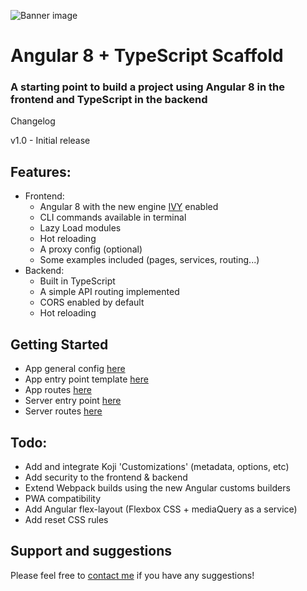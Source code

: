 ![Banner image](https://cdn1.imggmi.com/uploads/2019/6/15/31fa5a47f8863614af591c03dc768ba4-full.png)


# Angular 8 + TypeScript Scaffold

### A starting point to build a project using Angular 8 in the frontend and TypeScript in the backend

Changelog

v1.0 - Initial release


## Features:
- Frontend:
  - Angular 8 with the new engine [IVY](https://blog.angularindepth.com/all-you-need-to-know-about-ivy-the-new-angular-engine-9cde471f42cf) enabled
  - CLI commands available in terminal
  - Lazy Load modules
  - Hot reloading
  - A proxy config (optional)
  - Some examples included (pages, services, routing...)
- Backend:
  - Built in TypeScript
  - A simple API routing implemented
  - CORS enabled by default
  - Hot reloading

## Getting Started
- App general config [here](#~/frontend/src/app/config/app.ts)
- App entry point template [here](#~/frontend/src/index.html)
- App routes [here](#~/frontend/src/app/app-routing.module.ts)
- Server entry point [here](#~/backend/index.ts)
- Server routes [here](#~/backend/routes/server.routes.ts)

## Todo:
- Add and integrate Koji 'Customizations' (metadata, options, etc)
- Add security to the frontend & backend
- Extend Webpack builds using the new Angular customs builders 
- PWA compatibility
- Add Angular flex-layout (Flexbox CSS + mediaQuery as a service)
- Add reset CSS rules

## Support and suggestions
Please feel free to [contact me](https://gokoji.com/profile/gtrdev) if you have any suggestions!   
